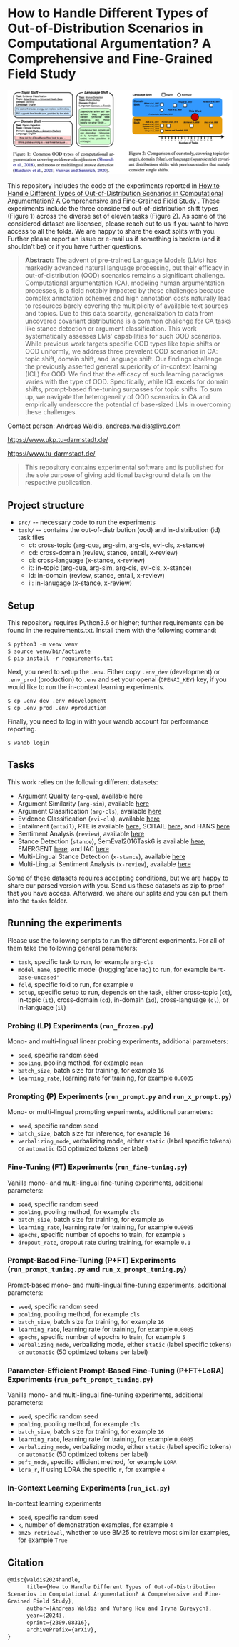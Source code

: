 # How to Handle Different Types of Out-of-Distribution Scenarios in Computational Argumentation? A Comprehensive and Fine-Grained Field Study

![Drag Racing](overview.jpg)


This repository includes the code of the experiments reported in [How to Handle Different Types of Out-of-Distribution Scenarios in Computational Argumentation? A Comprehensive and Fine-Grained Field Study
](https://arxiv.org/abs/2309.08316).
These experiments include the three considered out-of-distribution shift types (Figure 1) across the diverse set of eleven tasks (Figure 2).
As some of the considered dataset are licensed, please reach out to us if you want to have access to all the folds. 
We are happy to share the exact splits with you.
Further please report an issue or e-mail us if something is broken (and it shouldn't be) or if you have further questions.



> **Abstract:** The advent of pre-trained Language Models (LMs) has markedly advanced natural language processing, but their efficacy in out-of-distribution (OOD) scenarios remains a significant challenge. Computational argumentation (CA), modeling human argumentation processes, is a field notably impacted by these challenges because complex annotation schemes and high annotation costs naturally lead to resources barely covering the multiplicity of available text sources and topics. Due to this data scarcity, generalization to data from uncovered covariant distributions is a common challenge for CA tasks like stance detection or argument classification. This work systematically assesses LMs' capabilities for such OOD scenarios. While previous work targets specific OOD types like topic shifts or OOD uniformly, we address three prevalent OOD scenarios in CA: topic shift, domain shift, and language shift. Our findings challenge the previously asserted general superiority of in-context learning (ICL) for OOD. We find that the efficacy of such learning paradigms varies with the type of OOD. Specifically, while ICL excels for domain shifts, prompt-based fine-tuning surpasses for topic shifts. To sum up, we navigate the heterogeneity of OOD scenarios in CA and empirically underscore the potential of base-sized LMs in overcoming these challenges.

Contact person: Andreas Waldis, andreas.waldis@live.com

https://www.ukp.tu-darmstadt.de/

https://www.tu-darmstadt.de/



> This repository contains experimental software and is published for the sole purpose of giving additional background details on the respective publication.


## Project structure

* `src/` -- necessary code to run the experiments
* `task/` -- contains the out-of-distribution (ood) and in-distribution (id) task files
  * ct: cross-topic (arg-qua, arg-sim, arg-cls, evi-cls, x-stance)
  * cd: cross-domain (review, stance, entail, x-review)
  * cl: cross-language (x-stance, x-review)
  * it: in-topic (arg-qua, arg-sim, arg-cls, evi-cls, x-stance)
  * id: in-domain (review, stance, entail, x-review)
  * il: in-lanugage (x-stance, x-review)

## Setup

This repository requires Python3.6 or higher; further requirements can be found in the requirements.txt. 
Install them with the following command:

```
$ python3 -m venv venv
$ source venv/bin/activate
$ pip install -r requirements.txt
```

Next, you need to setup the `.env`.
Either copy `.env_dev` (development) or `.env_prod` (production) to `.env` and set your openai (`OPENAI_KEY`) key, if you would like to run the in-context learning experiments. 

```
$ cp .env_dev .env #development
$ cp .env_prod .env #production
```

Finally, you need to log in with your wandb account for performance reporting. 

```
$ wandb login
```

## Tasks

This work relies on the following different datasets:
*  Argument Quality (`arg-qua`), available [here](https://research.ibm.com/haifa/dept/vst/debating_data.shtml)
*  Argument Similarity (`arg-sim`), available [here](https://huggingface.co/datasets/UKPLab/UKP_ASPECT)
*  Argument Classification (`arg-cls`), available [here](https://tudatalib.ulb.tu-darmstadt.de/handle/tudatalib/2345)
*  Evidence Classification (`evi-cls`), available [here](https://research.ibm.com/haifa/dept/vst/debating_data.shtml)
*  Entailment (`entail`), RTE is available [here](https://huggingface.co/datasets/nyu-mll/glue), SCITAIL [here](https://huggingface.co/datasets/allenai/scitail), and HANS [here](https://huggingface.co/datasets/jhu-cogsci/hans)
*  Sentiment Analysis (`review`), available [here](https://www.cs.jhu.edu/~mdredze/datasets/sentiment/index2.html)
*  Stance Detection (`stance`), SemEval2016Task6 is available [here](http://alt.qcri.org/semeval2016/task6/), EMERGENT [here](https://github.com/willferreira/mscproject), and IAC [here](https://nlds.soe.ucsc.edu/iac)
*  Multi-Lingual Stance Detection (`x-stance`), available [here](https://huggingface.co/datasets/ZurichNLP/x_stance)
*  Multi-Lingual Sentiment Analysis (`x-review`), available [here](https://zenodo.org/record/3251672/files/cls-acl10-unprocessed.tar.gz)

Some of these datasets requires accepting conditions, but we are happy to share our parsed version with you. 
Send us these datasets as zip to proof that you have access.
Afterward, we share our splits and you can put them into the `tasks` folder. 

## Running the experiments

Please use the following scripts to run the different experiments.
For all of them take the following general parameters:
* `task`, specific task to run, for example `arg-cls`
* `model_name`, specific model (huggingface tag) to run, for example `bert-base-uncased"`
* `fold`, specific fold to run, for example `0`
* `setup`, specific setup to run, depends on the task, either cross-topic (`ct`), in-topic (`it`), cross-domain (`cd`), in-domain (`id`), cross-language (`cl`), or in-language (`il`)


### Probing (LP) Experiments (`run_frozen.py`)
Mono- and multi-lingual linear probing experiments, additional parameters:

* `seed`, specific random seed
* `pooling`, pooling method, for example `mean`
* `batch_size`, batch size for training, for example `16`
* `learning_rate`, learning rate for training, for example `0.0005`


### Prompting (P) Experiments (`run_prompt.py` and `run_x_prompt.py`)
Mono- or multi-lingual prompting experiments, additional parameters:

* `seed`, specific random seed
* `batch_size`, batch size for inference, for example `16`
* `verbalizing_mode`, verbalizing mode, either `static` (label specific tokens) or `automatic` (50 optimized tokens per label)


### Fine-Tuning (FT) Experiments (`run_fine-tuning.py`)
Vanilla mono- and multi-lingual fine-tuning experiments, additional parameters:

* `seed`, specific random seed
* `pooling`, pooling method, for example `cls`
* `batch_size`, batch size for training, for example `16`
* `learning_rate`, learning rate for training, for example `0.0005`
* `epochs`, specific number of epochs to train, for example `5`
* `dropout_rate`, dropout rate during training, for example `0.1`

### Prompt-Based Fine-Tuning (P+FT) Experiments (`run_prompt_tuning.py` and `run_x_prompt_tuning.py`)
Prompt-based mono- and multi-lingual fine-tuning experiments, additional parameters:
* `seed`, specific random seed
* `pooling`, pooling method, for example `cls`
* `batch_size`, batch size for training, for example `16`
* `learning_rate`, learning rate for training, for example `0.0005`
* `epochs`, specific number of epochs to train, for example `5`
* `verbalizing_mode`, verbalizing mode, either `static` (label specific tokens) or `automatic` (50 optimized tokens per label)


### Parameter-Efficient Prompt-Based Fine-Tuning (P+FT+LoRA) Experiments (`run_peft_prompt_tuning.py`)
Vanilla mono- and multi-lingual fine-tuning experiments, additional parameters:

* `seed`, specific random seed
* `pooling`, pooling method, for example `cls`
* `batch_size`, batch size for training, for example `16`
* `learning_rate`, learning rate for training, for example `0.0005`
* `verbalizing_mode`, verbalizing mode, either `static` (label specific tokens) or `automatic` (50 optimized tokens per label)
* `peft_mode`, specific efficient method, for example `LORA`
* `lora_r`, if using LORA the specific `r`, for example `4`

### In-Context Learning Experiments (`run_icl.py`)
In-context learning experiments

* `seed`, specific random seed
* `k`, number of demonstration examples, for example `4`
* `bm25_retrieval`, whether to use BM25 to retrieve most similar examples, for example `True`


## Citation

```
@misc{waldis2024handle,
      title={How to Handle Different Types of Out-of-Distribution Scenarios in Computational Argumentation? A Comprehensive and Fine-Grained Field Study}, 
      author={Andreas Waldis and Yufang Hou and Iryna Gurevych},
      year={2024},
      eprint={2309.08316},
      archivePrefix={arXiv},
}
```
